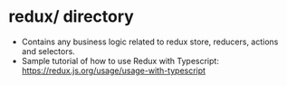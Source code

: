 # redux/ directory

- Contains any business logic related to redux store, reducers, actions and selectors.
- Sample tutorial of how to use Redux with Typescript: https://redux.js.org/usage/usage-with-typescript
